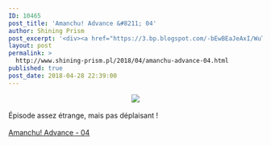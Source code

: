 ```yaml
---
ID: 10465
post_title: 'Amanchu! Advance &#8211; 04'
author: Shining Prism
post_excerpt: '<div><a href="https://3.bp.blogspot.com/-bEwBEaJeAxI/WuTbz7qnJeI/AAAAAAAABw0/kWDwvW3X2QkOqw06Y8DduofRVNU_wbkMACLcBGAs/s1600/Amanchu%2521%2BAdvance%2B-%2B04.png"><img border="0" src="https://3.bp.blogspot.com/-bEwBEaJeAxI/WuTbz7qnJeI/AAAAAAAABw0/kWDwvW3X2QkOqw06Y8DduofRVNU_wbkMACLcBGAs/s1600/Amanchu%2521%2BAdvance%2B-%2B04.png"></a></div><br>&Eacute;pisode assez &eacute;trange, mais pas d&eacute;plaisant !<br><br><a href="http://jheberg.net/captcha/shining-prism-amanchu-advance-04/">Amanchu! Advance - 04</a>'
layout: post
permalink: >
  http://www.shining-prism.pl/2018/04/amanchu-advance-04.html
published: true
post_date: 2018-04-28 22:39:00
---
```

<div class="separator" style="clear: both; text-align: center;"><a href="https://3.bp.blogspot.com/-bEwBEaJeAxI/WuTbz7qnJeI/AAAAAAAABw0/kWDwvW3X2QkOqw06Y8DduofRVNU_wbkMACLcBGAs/s1600/Amanchu%2521%2BAdvance%2B-%2B04.png" imageanchor="1" style="margin-left: 1em; margin-right: 1em;"><img border="0" data-original-height="720" data-original-width="1280" src="https://3.bp.blogspot.com/-bEwBEaJeAxI/WuTbz7qnJeI/AAAAAAAABw0/kWDwvW3X2QkOqw06Y8DduofRVNU_wbkMACLcBGAs/s1600/Amanchu%2521%2BAdvance%2B-%2B04.png" /></a></div><br />Épisode assez étrange, mais pas déplaisant !<br /><br /><a href="http://jheberg.net/captcha/shining-prism-amanchu-advance-04/">Amanchu! Advance - 04</a>